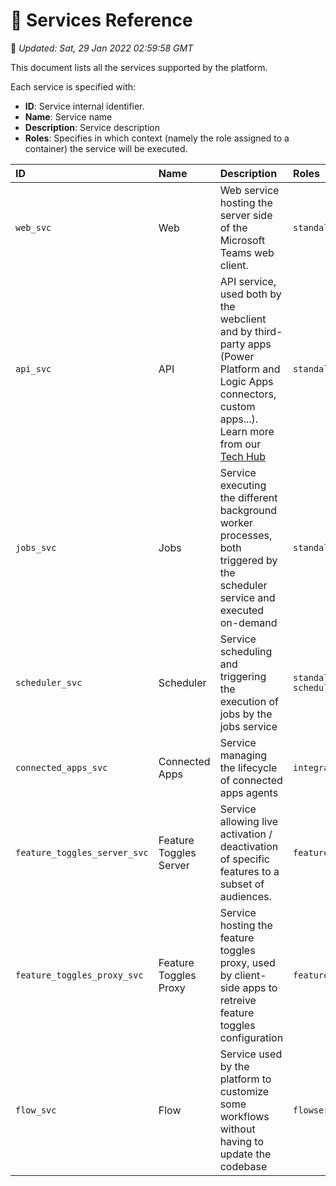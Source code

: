 # 📡 Services Reference
📆 *Updated: Sat, 29 Jan 2022 02:59:58 GMT*

This document lists all the services supported by the platform.

Each service is specified with:
- **ID**: Service internal identifier.
- **Name**: Service name
- **Description**: Service description
- **Roles**: Specifies in which context (namely the role assigned to a container) the service will be executed.



| ID | Name | Description | Roles |
|:---|:-----|:------------|:------|
| `web_svc` | Web | Web service hosting the server side of the Microsoft Teams web client. | `standalone, web` |
| `api_svc` | API | API service, used both by the webclient and by third-party apps (Power Platform and Logic Apps connectors, custom apps...). Learn more from our [Tech Hub](https://developers.nbold.co/api) | `standalone, api` |
| `jobs_svc` | Jobs | Service executing the different background worker processes, both triggered by the scheduler service and executed on-demand | `standalone, jobs` |
| `scheduler_svc` | Scheduler | Service scheduling and triggering the execution of jobs by the jobs service | `standalone, scheduler` |
| `connected_apps_svc` | Connected Apps | Service managing the lifecycle of connected apps agents | `integration` |
| `feature_toggles_server_svc` | Feature Toggles Server | Service allowing live activation / deactivation of specific features to a subset of audiences. | `featuretogglesserver` |
| `feature_toggles_proxy_svc` | Feature Toggles Proxy | Service hosting the feature toggles proxy, used by client-side apps to retreive feature toggles configuration | `featuretogglesproxy` |
| `flow_svc` | Flow | Service used by the platform to customize some workflows without having to update the codebase | `flowserver` |
